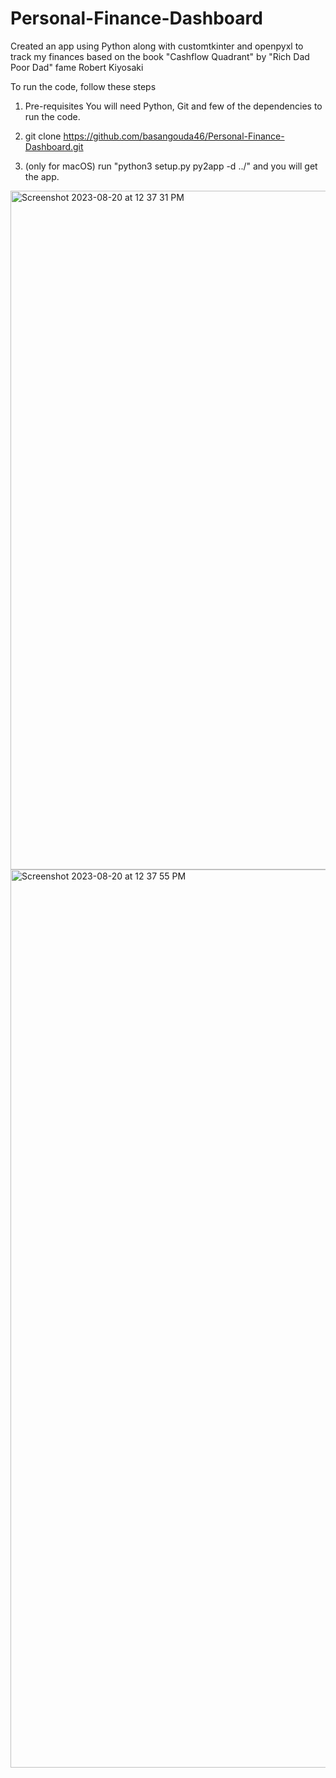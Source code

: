# Personal-Finance-Dashboard
Created an app using Python along with customtkinter and openpyxl to track my finances based on the book "Cashflow Quadrant" by "Rich Dad Poor Dad" fame Robert Kiyosaki

To run the code, follow these steps

1. Pre-requisites 
  You will need Python, Git and few of the dependencies to run the code.

2. git clone https://github.com/basangouda46/Personal-Finance-Dashboard.git

3. (only for macOS) run "python3 setup.py py2app -d ../" and you will get the app.

   
<img width="1086" alt="Screenshot 2023-08-20 at 12 37 31 PM" src="https://github.com/basangouda46/Personal-Finance-Dashboard/assets/54644263/b14625c3-aa6c-4b89-b291-0b422a2c3b3e">

<img width="1437" alt="Screenshot 2023-08-20 at 12 37 55 PM" src="https://github.com/basangouda46/Personal-Finance-Dashboard/assets/54644263/7cf79bcd-2957-4abe-a0ea-46fdcc2e9ad4">


